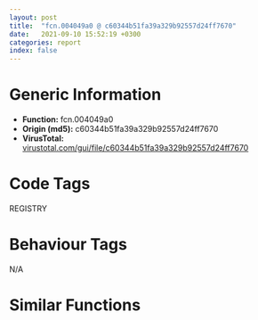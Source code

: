 ```yaml
---
layout: post
title:  "fcn.004049a0 @ c60344b51fa39a329b92557d24ff7670"
date:   2021-09-10 15:52:19 +0300
categories: report
index: false
---
```


# Generic Information
- **Function:** fcn.004049a0
- **Origin (md5):** c60344b51fa39a329b92557d24ff7670
- **VirusTotal:** [virustotal.com/gui/file/c60344b51fa39a329b92557d24ff7670][virustotal_ref]

# Code Tags
<span class="tag" id="REGISTRY">REGISTRY</span>


# Behaviour Tags
<span class="bhv-tag" id="na">N/A</span>

# Similar Functions
<script type="text/javascript" src="https://www.gstatic.com/charts/loader.js"></script>
<script type="text/javascript">

    google.charts.load('current', {'packages':['corechart']});
    google.charts.setOnLoadCallback(drawChart);

    function drawChart() {
    var data = new google.visualization.DataTable();
        data.addColumn('number', 'X');
        data.addColumn('number', 'Y');
        data.addColumn({type: 'string', role: 'tooltip', 'p': {'html': true}});
        data.addColumn({'type': 'string', 'role': 'style'});
        
        data.addRows([
    [411.0040588378906, -25.34614372253418, '<b><a href="/report/fcn.004049a0@c60344b51fa39a329b92557d24ff7670">fcn.004049a0</a><br>@c60344b51fa39a329b92557d24ff7670</b><br>push ebp<br>mov ebp, esp<br>sub esp, 0xc<br>mov dword[ebp-0xc], ecx<br>xor eax, eax<br>jne 0x4049a9<br>xor ecx, ecx<br>jne 0x4049a9<br>mov dword[ebp-4], 0<br>lea edx, [ebp-4]<br>push edx<br>mov eax, dword[ebp+0x10]<br>push eax<br>push 0<br>mov ecx, dword[ebp+0xc]<br>push ecx<br>mov edx, dword[ebp+8]<br>push edx<br>call dword[sym.imp.ADVAPI32.dll_RegOpenKeyExW]<br>mov dword[ebp-8], eax<br>cmp dword[ebp-8], 0<br>jne 0x4049fb<br>mov ecx, dword[ebp-0xc]<br>call fcn.00404950<br>mov dword[ebp-8], eax<br>mov eax, dword[ebp-0xc]<br>mov ecx, dword[ebp-4]<br>mov dword[eax], ecx<br>mov edx, dword[ebp+0x10]<br>and edx, 0x300<br>mov eax, dword[ebp-0xc]<br>mov dword[eax+4], edx<br>mov eax, dword[ebp-8]<br>mov esp, ebp<br>pop ebp<br>ret 0xc<br><eoc> ', 'point { fill-color: #e0440e; }'],
[-4425.89697265625, 243.2269287109375, '<b><a href="/report/fcn.004491e0@279a61b1e76da49531f1f16fd1102a2d">fcn.004491e0</a><br>@279a61b1e76da49531f1f16fd1102a2d</b><br>push ebp<br>mov ebp, esp<br>sub esp, 0xc<br>mov dword[ebp-0xc], ecx<br>xor eax, eax<br>jne 0x4491e9<br>xor ecx, ecx<br>jne 0x4491e9<br>mov dword[ebp-4], 0<br>lea edx, [ebp-4]<br>push edx<br>mov eax, dword[ebp+0x10]<br>push eax<br>push 0<br>mov ecx, dword[ebp+0xc]<br>push ecx<br>mov edx, dword[ebp+8]<br>push edx<br>call dword[sym.imp.ADVAPI32.dll_RegOpenKeyExW]<br>mov dword[ebp-8], eax<br>cmp dword[ebp-8], 0<br>jne 0x44922c<br>mov ecx, dword[ebp-0xc]<br>call fcn.00449120<br>mov dword[ebp-8], eax<br>mov eax, dword[ebp-0xc]<br>mov ecx, dword[ebp-4]<br>mov dword[eax], ecx<br>mov eax, dword[ebp-8]<br>mov esp, ebp<br>pop ebp<br>ret 0xc<br><eoc> ', 'null'],
[5253.4736328125, 74.12877655029297, '<b><a href="/report/fcn.004034d0@2fcce874fb2a3a396274d2df89c397e3">fcn.004034d0</a><br>@2fcce874fb2a3a396274d2df89c397e3</b><br>push ebp<br>mov ebp, esp<br>push 0xffffffffffffffff<br>push 0x491fa8<br>mov eax, dword<br>push eax<br>sub esp, 0x64<br>mov eax, dword[0x4ad06c]<br>xor eax, ebp<br>push eax<br>lea eax, [ebp-0xc]<br>mov dword<br>mov dword[ebp-4], 0<br>push 0<br>mov ecx, dword[ebp+8]<br>call fcn.00467150<br>mov dword[ebp-4], 0xffffffff<br>mov eax, dword[0x4ada20]<br>mov dword[ebp-0x38], eax<br>lea ecx, [ebp-0x18]<br>push ecx<br>mov edx, dword[ebp-0x38]<br>push edx<br>push 0<br>push str.SOFTWAREMicrosoftWindowsCurrentVersionExplorerShell_Folders<br>push 0x80000002<br>call dword[sym.imp.ADVAPI32.dll_RegOpenKeyExA]<br>test eax, eax<br>jne 0x403682<br>mov eax, dword[ebp-0x18]<br>mov dword[ebp-0x3c], eax<br>mov ecx, dword[ebp-0x3c]<br>mov dword[ebp-0x64], ecx<br>mov dword[ebp-4], 1<br>mov dword[ebp-0x34], str.Common_AppData<br>mov edx, dword[ebp-0x18]<br>mov dword[ebp-0x40], edx<br>lea eax, [ebp-0x2c]<br>push eax<br>push 0<br>lea ecx, [ebp-0x50]<br>push ecx<br>push 0<br>mov edx, dword[ebp-0x34]<br>push edx<br>mov eax, dword[ebp-0x40]<br>push eax<br>call dword[sym.imp.ADVAPI32.dll_RegQueryValueExA]<br>mov dword[ebp-0x1c], eax<br>cmp dword[ebp-0x1c], 0<br>jne 0x40366b<br>mov ecx, dword[ebp-0x2c]<br>mov dword[ebp-0x10], ecx<br>mov edx, dword[ebp+8]<br>mov dword[ebp-0x44], edx<br>mov eax, dword[ebp-0x44]<br>mov dword[ebp-0x48], eax<br>mov ecx, dword[ebp-0x48]<br>mov edx, dword[ecx+0x10]<br>mov dword[ebp-0x24], edx<br>mov eax, dword[ebp-0x10]<br>cmp eax, dword[ebp-0x24]<br>ja 0x4035af<br>mov ecx, dword[ebp-0x10]<br>push ecx<br>mov ecx, dword[ebp+8]<br>call fcn.00467150<br>jmp 0x4035c0<br>push 0<br>mov edx, dword[ebp-0x10]<br>sub edx, dword[ebp-0x24]<br>push edx<br>mov ecx, dword[ebp+8]<br>call fcn.00467380<br>mov eax, dword[ebp+8]<br>mov dword[ebp-0x4c], eax<br>mov ecx, dword[ebp-0x4c]<br>mov dword[ebp-0x14], ecx<br>mov edx, dword[ebp-0x14]<br>mov dword[ebp-0x30], edx<br>mov eax, dword[ebp-0x14]<br>cmp dword[eax+0x14], 0x10<br>jb 0x4035e4<br>mov dword[ebp-0x28], 1<br>jmp 0x4035eb<br>mov dword[ebp-0x28], 0<br>movzx ecx, byte[ebp-0x28]<br>test ecx, ecx<br>je 0x4035fb<br>mov edx, dword[ebp-0x14]<br>mov eax, dword[edx]<br>mov dword[ebp-0x30], eax<br>mov ecx, dword[ebp-0x18]<br>mov dword[ebp-0x54], ecx<br>lea edx, [ebp-0x2c]<br>push edx<br>xor eax, eax<br>shl eax, 0<br>add eax, dword[ebp-0x30]<br>push eax<br>lea ecx, [ebp-0x50]<br>push ecx<br>push 0<br>mov edx, dword[ebp-0x34]<br>push edx<br>mov eax, dword[ebp-0x54]<br>push eax<br>call dword[sym.imp.ADVAPI32.dll_RegQueryValueExA]<br>mov dword[ebp-0x1c], eax<br>cmp dword[ebp-0x1c], 0<br>jne 0x40366b<br>lea ecx, [ebp-0x6c]<br>push ecx<br>mov ecx, dword[ebp+8]<br>call fcn.0040a4d0<br>mov dword[ebp-0x58], eax<br>mov edx, dword[ebp-0x58]<br>mov eax, dword[edx]<br>mov dword[ebp-0x20], eax<br>mov ecx, 1<br>neg ecx<br>add ecx, dword[ebp-0x20]<br>mov dword[ebp-0x20], ecx<br>mov edx, dword[ebp-0x20]<br>mov dword[ebp-0x5c], edx<br>mov eax, dword[ebp-0x5c]<br>mov dword[ebp-0x60], eax<br>mov ecx, dword[ebp-0x60]<br>push ecx<br>lea edx, [ebp-0x70]<br>push edx<br>mov ecx, dword[ebp+8]<br>call fcn.0040a540<br>mov dword[ebp-4], 0xffffffff<br>mov eax, dword[ebp-0x64]<br>mov dword[ebp-0x68], eax<br>mov ecx, dword[ebp-0x68]<br>push ecx<br>call dword[sym.imp.ADVAPI32.dll_RegCloseKey]<br>mov ecx, dword[ebp-0xc]<br>mov dword<br>pop ecx<br>mov esp, ebp<br>pop ebp<br>ret <br><eoc> ', 'null'],

        ]);

    var options = {
        title: 'Similarity Plot',
        legend: 'none',
        colors: ['#dedbd9', '#e6693e', '#ec8f6e', '#f3b49f', '#f6c7b6'],
        tooltip: {isHtml: true, trigger: 'both'},
        explorer: {
        actions: ["dragToZoom", "rightClickToReset"],
        },
        chartArea: {
        width: '80%',
        height: '80%'
        },
        width: '100%',
        height: '100%'
    };

    var chart = new google.visualization.ScatterChart(document.getElementById('chart_div'));

    chart.draw(data, options);
    }
    
</script>


<div id="chart_div" style="width: 100%px; height: 100%;"></div>

# Disassembled Code
{% highlight nasm %}

push ebp
mov ebp, esp
sub esp, 0xc
mov dword[ebp-0xc], ecx
xor eax, eax
jne 0x4049a9
xor ecx, ecx
jne 0x4049a9
mov dword[ebp-4], 0
lea edx, [ebp-4]
push edx
mov eax, dword[ebp+0x10]
push eax
push 0
mov ecx, dword[ebp+0xc]
push ecx
mov edx, dword[ebp+8]
push edx
call dword[sym.imp.ADVAPI32.dll_RegOpenKeyExW]
mov dword[ebp-8], eax
cmp dword[ebp-8], 0
jne 0x4049fb
mov ecx, dword[ebp-0xc]
call fcn.00404950
mov dword[ebp-8], eax
mov eax, dword[ebp-0xc]
mov ecx, dword[ebp-4]
mov dword[eax], ecx
mov edx, dword[ebp+0x10]
and edx, 0x300
mov eax, dword[ebp-0xc]
mov dword[eax+4], edx
mov eax, dword[ebp-8]
mov esp, ebp
pop ebp
ret 0xc

{% endhighlight %}

[virustotal_ref]: https://www.virustotal.com/gui/file/c60344b51fa39a329b92557d24ff7670